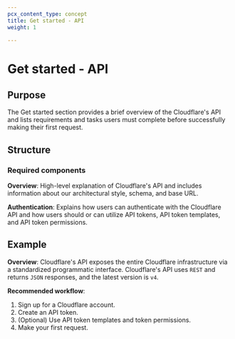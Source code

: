 ```yaml
---
pcx_content_type: concept
title: Get started - API
weight: 1

---
```


# Get started - API

## Purpose

The Get started section provides a brief overview of the Cloudflare's API and lists requirements and tasks users must complete before successfully making their first request.

## Structure

### Required components

**Overview**: High-level explanation of Cloudflare's API and includes information about our architectural style, schema, and base URL.

**Authentication**: Explains how users can authenticate with the Cloudflare API and how users should or can utilize API tokens, API token templates, and API token permissions.

## Example

**Overview**: Cloudflare's API exposes the entire Cloudflare infrastructure via a standardized programmatic interface. Cloudflare's API uses `REST` and returns `JSON` responses, and the latest version is `v4`.

**Recommended workflow**:

1. Sign up for a Cloudflare account.
1. Create an API token.
1. (Optional) Use API token templates and token permissions.
1. Make your first request.
